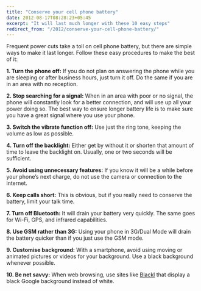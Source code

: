 ```yaml
---
title: "Conserve your cell phone battery"
date: 2012-08-17T08:28:23+05:45
excerpt: "It will last much longer with these 10 easy steps"
redirect_from: "/2012/conserve-your-cell-phone-battery/"
---
```


Frequent power cuts take a toll on cell phone battery, but there are simple ways to make it last longer. Follow these easy procedures to make the best of it:

**1. Turn the phone off:** If you do not plan on answering the phone while you are sleeping or after business hours, just turn it off. Do the same if you are in an area with no reception.

**2. Stop searching for a signal:** When in an area with poor or no signal, the phone will constantly look for a better connection, and will use up all your power doing so. The best way to ensure longer battery life is to make sure you have a great signal where you use your phone.

**3. Switch the vibrate function off:** Use just the ring tone, keeping the volume as low as possible.

**4. Turn off the backlight:** Either get by without it or shorten that amount of time to leave the backlight on. Usually, one or two seconds will be sufficient.

**5. Avoid using unnecessary features:** If you know it will be a while before your phone’s next charge, do not use the camera or connection to the internet.

**6. Keep calls short:** This is obvious, but if you really need to conserve the battery, limit your talk time.

**7. Turn off Bluetooth:** It will drain your battery very quickly. The same goes for Wi-Fi, GPS, and infrared capabilities.

**8. Use GSM rather than 3G:** Using your phone in 3G/Dual Mode will drain the battery quicker than if you just use the GSM mode.

**9. Customise background:** With a smartphone, avoid using moving or animated pictures or videos for your background. Use a black background whenever possible.

**10. Be net savvy:** When web browsing, use sites like <a href="http://www.blackl.com/" rel="nofollow">Blackl</a> that display a black Google background instead of white.
